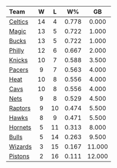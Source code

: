 | Team                            |  W  |  L  |  W%   |   GB   |
|:--------------------------------|:---:|:---:|:-----:|:------:|
| [Celtics](/r/bostonceltics)     | 14  |  4  | 0.778 | 0.000  |
| [Magic](/r/OrlandoMagic)        | 13  |  5  | 0.722 | 1.000  |
| [Bucks](/r/MkeBucks)            | 13  |  5  | 0.722 | 1.000  |
| [Philly](/r/sixers)             | 12  |  6  | 0.667 | 2.000  |
| [Knicks](/r/NYKnicks)           | 10  |  7  | 0.588 | 3.500  |
| [Pacers](/r/pacers)             |  9  |  7  | 0.563 | 4.000  |
| [Heat](/r/heat)                 | 10  |  8  | 0.556 | 4.000  |
| [Cavs](/r/clevelandcavs)        | 10  |  8  | 0.556 | 4.000  |
| [Nets](/r/GoNets)               |  9  |  8  | 0.529 | 4.500  |
| [Raptors](/r/torontoraptors)    |  9  | 10  | 0.474 | 5.500  |
| [Hawks](/r/AtlantaHawks)        |  8  |  9  | 0.471 | 5.500  |
| [Hornets](/r/CharlotteHornets)  |  5  | 11  | 0.313 | 8.000  |
| [Bulls](/r/chicagobulls)        |  5  | 14  | 0.263 | 9.500  |
| [Wizards](/r/washingtonwizards) |  3  | 15  | 0.167 | 11.000 |
| [Pistons](/r/DetroitPistons)    |  2  | 16  | 0.111 | 12.000 |